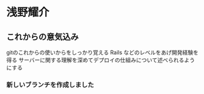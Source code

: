 # 浅野耀介
## これからの意気込み
 gitのこれからの使いからをしっかり覚える
 Rails などのレベルをあげ開発経験を得る
 サーバーに関する理解を深めてデプロイの仕組みについて述べられるようにする
### 新しいブランチを作成しました

